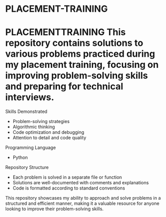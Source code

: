 # PLACEMENT-TRAINING
# PLACEMENTTRAINING This repository contains solutions to various problems practiced during my placement training, focusing on improving problem-solving skills and preparing for technical interviews. 
Skills Demonstrated

- Problem-solving strategies
- Algorithmic thinking
- Code optimization and debugging
- Attention to detail and code quality

Programming Language

- Python

Repository Structure

- Each problem is solved in a separate file or function
- Solutions are well-documented with comments and explanations
- Code is formatted according to standard conventions

This repository showcases my ability to approach and solve problems in a structured and efficient manner, making it a valuable resource for anyone looking to improve their problem-solving skills. 
